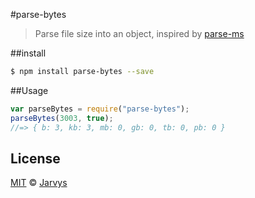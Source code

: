 #parse-bytes
> Parse file size into an object, inspired by [parse-ms](https://github.com/sindresorhus/parse-ms)

##install
```bash
$ npm install parse-bytes --save
```

##Usage
```js
var parseBytes = require("parse-bytes");
parseBytes(3003, true);
//=> { b: 3, kb: 3, mb: 0, gb: 0, tb: 0, pb: 0 }
```

## License
[MIT](http://opensource.org/licenses/MIT) © [Jarvys](http://jarvys.github.io)
